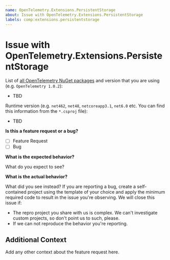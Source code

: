 ```yaml
---
name: OpenTelemetry.Extensions.PersistentStorage
about: Issue with OpenTelemetry.Extensions.PersistentStorage
labels: comp:extensions.persistentstorage
---
```


# Issue with OpenTelemetry.Extensions.PersistentStorage

List of [all OpenTelemetry NuGet
packages](https://www.nuget.org/profiles/OpenTelemetry) and version that you are
using (e.g. `OpenTelemetry 1.0.2`):

* TBD

Runtime version (e.g. `net462`, `net48`, `netcoreapp3.1`, `net6.0` etc. You can
find this information from the `*.csproj` file):

* TBD

**Is this a feature request or a bug?**

* [ ] Feature Request
* [ ] Bug

**What is the expected behavior?**

What do you expect to see?

**What is the actual behavior?**

What did you see instead? If you are reporting a bug, create a self-contained
project using the template of your choice and apply the minimum required code to
result in the issue you're observing. We will close this issue if:

* The repro project you share with us is complex. We can't investigate custom
  projects, so don't point us to such, please.
* If we can not reproduce the behavior you're reporting.

## Additional Context

Add any other context about the feature request here.
